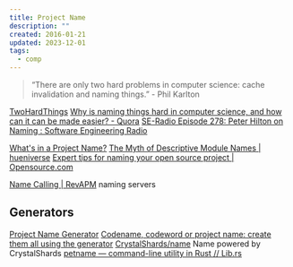 ```yaml
---
title: Project Name
description: ""
created: 2016-01-21
updated: 2023-12-01
tags:
  - comp
---
```


> “There are only two hard problems in computer science: cache invalidation and naming things.” - Phil Karlton

[TwoHardThings](http://martinfowler.com/bliki/TwoHardThings.html)
[Why is naming things hard in computer science, and how can it can be made easier? - Quora](https://www.quora.com/Why-is-naming-things-hard-in-computer-science-and-how-can-it-can-be-made-easier)
[SE-Radio Episode 278: Peter Hilton on Naming : Software Engineering Radio](http://www.se-radio.net/2016/12/se-radio-episode-278-peter-hilton-on-naming/)

[What's in a Project Name?](http://blog.codinghorror.com/whats-in-a-project-name/)
[The Myth of Descriptive Module Names | hueniverse](http://hueniverse.com/2015/09/10/the-myth-of-descriptive-module-names/)
[Expert tips for naming your open source project | Opensource.com](https://opensource.com/business/16/2/how-choose-brand-name-open-source-project)

[Name Calling | RevAPM](https://www.revapm.com/2016/04/name-calling/) naming servers

## Generators

[Project Name Generator](http://online-generator.com/name-generator/project-name-generator.php)
[Codename, codeword or project name: create them all using the generator](http://www.codenamegenerator.com/)
[CrystalShards/name](http://crystalshards.xyz/name) Name powered by CrystalShards
[petname — command-line utility in Rust // Lib.rs](https://lib.rs/crates/petname)
